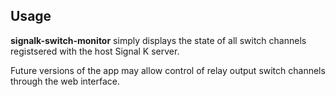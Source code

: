 ## Usage

__signalk-switch-monitor__ simply displays the state of all switch channels
registsered with the host Signal K server.

Future versions of the app may allow control of relay output switch channels
through the web interface.
